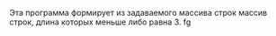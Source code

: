 Эта программа формирует из задаваемого массива строк массив строк, длина которых меньше либо равна 3. fg